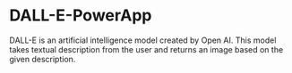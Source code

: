 # DALL-E-PowerApp
DALL-E is an artificial intelligence model created by Open AI. This model takes textual description from the user and returns an image based on the given description.
